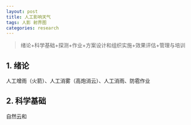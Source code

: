 ```yaml
---
layout: post
title: 人工影响天气
tags: 人影 射界图
categories: research
---
```

> 绪论+科学基础+探测+作业+方案设计和组织实施+效果评估+管理与培训

## 1. 绪论
人工增雨（火箭）、人工消雾（高炮消云）、人工消雨、防雹作业

## 2. 科学基础
自然云和